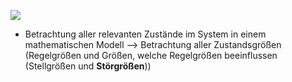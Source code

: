 ![](Pasted%20image%2020250626145553.png)
- Betrachtung aller relevanten Zustände im System in einem mathematischen Modell --> Betrachtung aller Zustandsgrößen (Regelgrößen und Größen, welche Regelgrößen beeinflussen (Stellgrößen und **Störgrößen**)) 